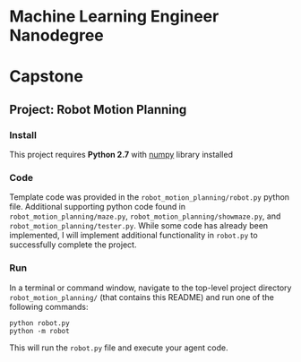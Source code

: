 # Machine Learning Engineer Nanodegree
# Capstone
## Project: Robot Motion Planning

### Install
This project requires **Python 2.7** with [numpy](http://www.numpy.org/) library installed

### Code
Template code was provided in the `robot_motion_planning/robot.py` python file. Additional supporting python code found in `robot_motion_planning/maze.py`, `robot_motion_planning/showmaze.py`, and `robot_motion_planning/tester.py`. While some code has already been implemented, I will implement additional functionality in `robot.py` to successfully complete the project.

### Run
In a terminal or command window, navigate to the top-level project directory `robot_motion_planning/` (that contains this README) and run one of the following commands:

`python robot.py` \
`python -m robot`

This will run the `robot.py` file and execute your agent code.


